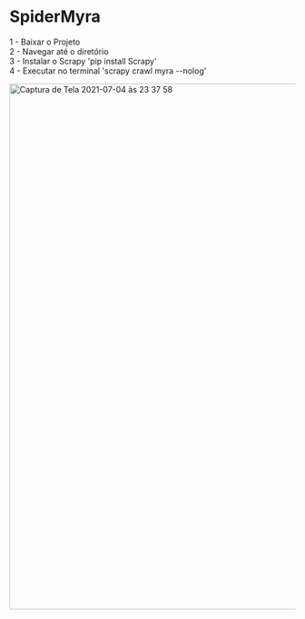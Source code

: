 # SpiderMyra

1 - Baixar o Projeto <br>
2 - Navegar até o diretório<br>
3 - Instalar o Scrapy 'pip install Scrapy'<br>
4 - Executar no terminal 'scrapy crawl myra --nolog'<br>

<img width="927" alt="Captura de Tela 2021-07-04 às 23 37 58" src="https://user-images.githubusercontent.com/86879061/124410504-0277d880-dd21-11eb-9f85-bbd1def097b1.png">